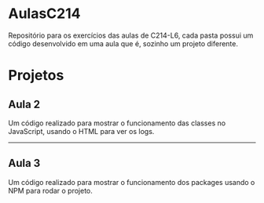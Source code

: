 # AulasC214
Repositório para os exercícios das aulas de C214-L6, cada pasta possui um código desenvolvido em uma aula que é, sozinho um projeto diferente.

# Projetos
## Aula 2
Um código realizado para mostrar o funcionamento das classes no JavaScript, usando o HTML para ver os logs.

---
## Aula 3
Um código realizado para mostrar o funcionamento dos packages usando o NPM para rodar o projeto.